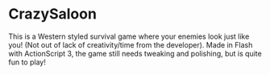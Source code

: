 # CrazySaloon

This is a Western styled survival game where your enemies look just like you! (Not out of lack of creativity/time from the developer).
Made in Flash with ActionScript 3, the game still needs tweaking and polishing, but is quite fun to play! 

